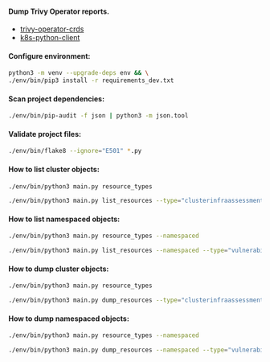 #### Dump Trivy Operator reports.
- [trivy-operator-crds](https://aquasecurity.github.io/trivy-operator/latest/docs/crds/)
- [k8s-python-client](https://github.com/kubernetes-client/python)

#### Configure environment:
```bash
python3 -m venv --upgrade-deps env && \
./env/bin/pip3 install -r requirements_dev.txt
```

#### Scan project dependencies:
```bash
./env/bin/pip-audit -f json | python3 -m json.tool
```

#### Validate project files:
```bash
./env/bin/flake8 --ignore="E501" *.py
```

#### How to list cluster objects:
```bash
./env/bin/python3 main.py resource_types
```
```bash
./env/bin/python3 main.py list_resources --type="clusterinfraassessmentreports"
```

#### How to list namespaced objects:
```bash
./env/bin/python3 main.py resource_types --namespaced
```
```bash
./env/bin/python3 main.py list_resources --namespaced --type="vulnerabilityreports"
```

#### How to dump cluster objects:
```bash
./env/bin/python3 main.py resource_types
```
```bash
./env/bin/python3 main.py dump_resources --type="clusterinfraassessmentreports"
```

#### How to dump namespaced objects:
```bash
./env/bin/python3 main.py resource_types --namespaced
```
```bash
./env/bin/python3 main.py dump_resources --namespaced --type="vulnerabilityreports"
```
